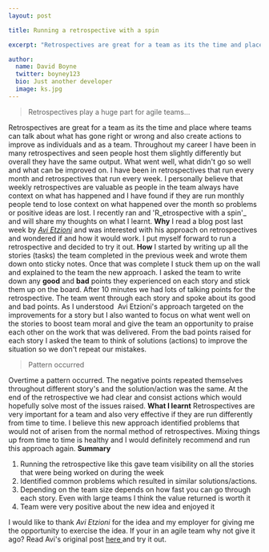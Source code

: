 ```yaml
---
layout: post

title: Running a retrospective with a spin

excerpt: "Retrospectives are great for a team as its the time and place where teams can talk about what has gone right or wrong and also create actions to improve as individuals and as a team..."

author:
  name: David Boyne
  twitter: boyney123
  bio: Just another developer
  image: ks.jpg
---
```


> Retrospectives play a huge part for agile teams...

Retrospectives are great for a team as its the time and place where teams can talk about what has gone right or wrong and also create actions to improve as individuals and as a team. Throughout my career I have been in many retrospectives and seen people host them slightly differently but overall they have the same output. What went well, what didn't go so well and what can be improved on. I have been in retrospectives that run every month and retrospectives that run every week. I personally believe that weekly retrospectives are valuable as people in the team always have context on what has happened and I have found if they are run monthly people tend to lose context on what happened over the month so problems or positive ideas are lost. I recently ran and 'R_etrospective with a spin'_ and will share my thoughts on what I learnt. **Why** I read a blog post last week by _[Avi Etzioni](http://avietzioni.blogspot.co.il/2013/11/my-retrospective-about-my-retrospective.html "Avi Etzioni")_ and was interested with his approach on retrospectives and wondered if and how it would work. I put myself forward to run a retrospective and decided to try it out. **How** I started by writing up all the stories (tasks) the team completed in the previous week and wrote them down onto sticky notes. Once that was complete I stuck them up on the wall and explained to the team the new approach. I asked the team to write down any **good** and **bad** points they experienced on each story and stick them up on the board. After 10 minutes we had lots of talking points for the retrospective. The team went through each story and spoke about its good and bad points. As I understood  Avi Etzioni's approach targeted on the improvements for a story but I also wanted to focus on what went well on the stories to boost team moral and give the team an opportunity to praise each other on the work that was delivered. From the bad points raised for each story I asked the team to think of solutions (actions) to improve the situation so we don't repeat our mistakes.

> Pattern occurred

Overtime a pattern occurred. The negative points repeated themselves throughout different story's and the solution/action was the same. At the end of the retrospective we had clear and consist actions which would hopefully solve most of the issues raised. **What I learnt** Retrospectives are very important for a team and also very effective if they are run differently from time to time. I believe this new approach identified problems that would not of arisen from the normal method of retrospectives. Mixing things up from time to time is healthy and I would definitely recommend and run this approach again. **Summary**

1.  Running the retrospective like this gave team visibility on all the stories that were being worked on during the week
2.  Identified common problems which resulted in similar solutions/actions.
3.  Depending on the team size depends on how fast you can go through each story. Even with large teams I think the value returned is worth it
4.  Team were very positive about the new idea and enjoyed it

I would like to thank _Avi Etzioni_ for the idea and my employer for giving me the opportunity to exercise the idea. If your in an agile team why not give it ago? Read Avi's original post [here ](http://avietzioni.blogspot.co.il/2013/11/my-retrospective-about-my-retrospective.html "here")and try it out.